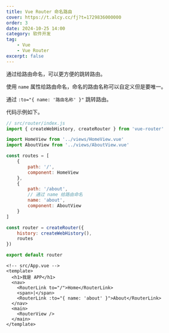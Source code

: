 ```yaml
---
title: Vue Router 命名路由
cover: https://t.alcy.cc/fj?t=1729836000000
order: 3
date: 2024-10-25 14:00
category: 软件开发
tag: 
    - Vue
    - Vue Router
excerpt: false
---
```


通过给路由命名，可以更方便的跳转路由。

使用 `name` 属性给路由命名，命名的路由名称可以自定义但是要唯一。

通过 `:to="{ name: '路由名称' }"` 跳转路由。

代码示例如下。

```JavaScript
// src/router/index.js
import { createWebHistory, createRouter } from 'vue-router'

import HomeView from '../views/HomeView.vue'
import AboutView from '../views/AboutView.vue'

const routes = [
    {
        path: '/',
        component: HomeView
    },
    {
        path: '/about',
        // 通过 name 给路由命名
        name: 'about',
        component: AboutView
    }
]

const router = createRouter({
    history: createWebHistory(),
    routes
})

export default router
```

```Vue
<!-- src/App.vue -->
<template>
  <h1>我是 APP</h1>
  <nav>
    <RouterLink to="/">Home</RouterLink>
    <span>|</span>
    <RouterLink :to="{ name: 'about' }">About</RouterLink>
  </nav>
  <main>
    <RouterView />
  </main>
</template>
```